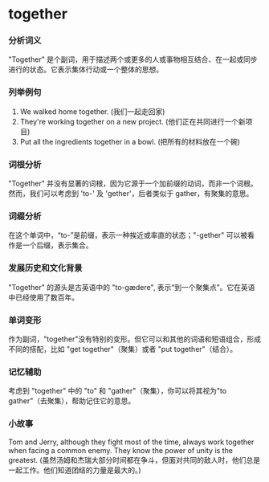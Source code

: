 # together

### 分析词义

  

"Together" 是个副词，用于描述两个或更多的人或事物相互结合、在一起或同步进行的状态。它表示集体行动或一个整体的思想。

  

### 列举例句

  

1.  We walked home together. (我们一起走回家)
2.  They're working together on a new project. (他们正在共同进行一个新项目)
3.  Put all the ingredients together in a bowl. (把所有的材料放在一个碗)

  

### 词根分析

  

"Together" 并没有显著的词根，因为它源于一个加前缀的动词，而非一个词根。然而，我们可以考虑到 'to-' 及 'gether'，后者类似于 gather，有聚集的意思。

  

### 词缀分析

  

在这个单词中，“to-”是前缀，表示一种挨近或率直的状态；"-gether" 可以被看作是一个后缀，表示集合。

  

### 发展历史和文化背景

  

"Together" 的源头是古英语中的 "to-gædere", 表示“到一个聚集点”。它在英语中已经使用了数百年。

  

### 单词变形

  

作为副词，"together"没有特别的变形。但它可以和其他的词语和短语组合，形成不同的搭配，比如 "get together"（聚集）或者 "put together"（结合）。

  

### 记忆辅助

  

考虑到 "together" 中的 "to" 和 "gather"（聚集），你可以将其视为"to gather"（去聚集），帮助记住它的意思。

  

### 小故事

  

Tom and Jerry, although they fight most of the time, always work together when facing a common enemy. They know the power of unity is the greatest. (虽然汤姆和杰瑞大部分时间都在争斗，但面对共同的敌人时，他们总是一起工作。他们知道团结的力量是最大的。)
